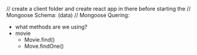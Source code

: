 // create a client folder and create react app in there before starting the 
// Mongoose Schema: (data)
// Mongoose Quering:
- what methods are we using?
- movie
    - Movie.find() 
    - Move.findOne()
    